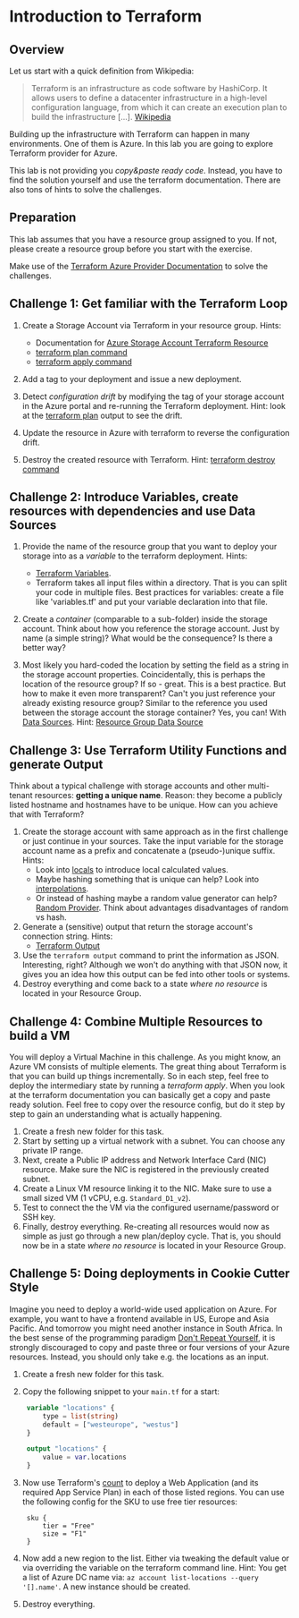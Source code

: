 # Introduction to Terraform

## Overview

Let us start with a quick definition from Wikipedia:

> Terraform is an infrastructure as code software by HashiCorp. It allows users to define a datacenter infrastructure in a high-level configuration language, from which it can create an execution plan to build the infrastructure [...]. [Wikipedia](https://en.wikipedia.org/wiki/Terraform_(software))

Building up the infrastructure with Terraform can happen in many environments. One of them is Azure. In this lab you are going to explore Terraform provider for Azure.

This lab is not providing you *copy&paste ready code*. Instead, you have to find the solution yourself and use the terraform documentation. There are also tons of hints to solve the challenges.

## Preparation

This lab assumes that you have a resource group assigned to you. If not, please create a resource group before you start with the exercise.

Make use of the [Terraform Azure Provider Documentation](https://www.terraform.io/docs/providers/azurerm/index.html) to solve the challenges.

## Challenge 1: Get familiar with the Terraform Loop

1. Create a Storage Account via Terraform in your resource group. Hints:
   - Documentation for [Azure Storage Account Terraform Resource](https://www.terraform.io/docs/providers/azurerm/r/storage_account.html)
   - [terraform plan command](https://www.terraform.io/docs/commands/plan.html)
   - [terraform apply command](https://www.terraform.io/docs/commands/apply.html)

1. Add a tag to your deployment and issue a new deployment.
1. Detect *configuration drift* by modifying the tag of your storage account in the Azure portal and re-running the Terraform deployment. Hint: look at the [terraform plan](https://www.terraform.io/docs/commands/plan.html) output to see the drift.
1. Update the resource in Azure with terraform to reverse the configuration drift.
1. Destroy the created resource with Terraform. Hint: [terraform destroy command](https://www.terraform.io/docs/commands/destroy.html)

## Challenge 2: Introduce Variables, create resources with dependencies and use Data Sources

1. Provide the name of the resource group that you want to deploy your storage into as a *variable* to the terraform deployment. Hints:
   - [Terraform Variables](https://www.terraform.io/docs/configuration/variables.html).
   - Terraform takes all input files within a directory. That is you can split your code in multiple files. Best practices for variables: create a file like 'variables.tf' and put your variable declaration into that file.

1. Create a *container* (comparable to a sub-folder) inside the storage account. Think about how you reference the storage account. Just by name (a simple string)? What would be the consequence? Is there a better way?

1. Most likely you hard-coded the location by setting the field as a string in the storage account properties. Coincidentally, this is perhaps the location of the resource group? If so - great. This is a best practice.
But how to make it even more transparent? Can't you just reference your already existing resource group? Similar to the reference you used between the storage account the storage container? Yes, you can! With [Data Sources](https://www.terraform.io/docs/configuration/data-sources.html). Hint: [Resource Group Data Source](https://www.terraform.io/docs/providers/azurerm/d/resource_group.html)

## Challenge 3: Use Terraform Utility Functions and generate Output

Think about a typical challenge with storage accounts and other multi-tenant resources: **getting a unique name**. Reason: they become a publicly listed hostname and hostnames have to be unique. How can you achieve that with Terraform?

1. Create the storage account with same approach as in the first challenge or just continue in your sources. Take the input variable for the storage account name as a prefix and concatenate a (pseudo-)unique suffix. Hints:
   - Look into [locals](https://www.terraform.io/docs/configuration/locals.html) to introduce local calculated values.
   - Maybe hashing something that is unique can help? Look into [interpolations](https://www.terraform.io/docs/configuration/interpolation.html).
   - Or instead of hashing maybe a random value generator can help? [Random Provider](https://www.terraform.io/docs/providers/random/index.html). Think about advantages disadvantages of random vs hash.
1. Generate a (sensitive) output that return the storage account's connection string. Hints:
   - [Terraform Output](https://www.terraform.io/docs/configuration/outputs.html)
1. Use the `terraform output` command to print the information as JSON. Interesting, right? Although we won't do anything with that JSON now, it gives you an idea how this output can be fed into other tools or systems.
1. Destroy everything and come back to a state *where no resource* is located in your Resource Group.

## Challenge 4: Combine Multiple Resources to build a VM

You will deploy a Virtual Machine in this challenge. As you might know, an Azure VM consists of multiple elements. The great thing about Terraform is that you can build up things incrementally. So in each step, feel free to deploy the intermediary state by running a *terraform apply*. When you look at the terraform documentation you can basically get a copy and paste ready solution. Feel free to copy over the resource config, but do it step by step to gain an understanding what is actually happening.

1. Create a fresh new folder for this task.
1. Start by setting up a virtual network with a subnet. You can choose any private IP range.
1. Next, create a Public IP address and Network Interface Card (NIC) resource. Make sure the NIC is registered in the previously created subnet.
1. Create a Linux VM resource linking it to the NIC. Make sure to use a small sized VM (1 vCPU, e.g. `Standard_D1_v2`).
1. Test to connect the the VM via the configured username/password or SSH key.
1. Finally, destroy everything. Re-creating all resources would now as simple as just go through a new plan/deploy cycle. That is, you should now be in a state *where no resource* is located in your Resource Group.

## Challenge 5: Doing deployments in Cookie Cutter Style

Imagine you need to deploy a world-wide used application on Azure. For example, you want to have a frontend available in US, Europe and Asia Pacific. And tomorrow you might need another instance in South Africa. In the best sense of the programming paradigm [Don't Repeat Yourself](https://en.wikipedia.org/wiki/Don%27t_repeat_yourself), it is strongly discouraged to copy and paste three or four versions of your Azure resources. Instead, you should only take e.g. the locations as an input.

1. Create a fresh new folder for this task.
1. Copy the following snippet to your `main.tf` for a start:

   ```tf
    variable "locations" {
        type = list(string)
        default = ["westeurope", "westus"]
    }

    output "locations" {
        value = var.locations
    }
   ```

1. Now use Terraform's [count](https://www.terraform.io/docs/configuration/interpolation.html) to deploy a Web Application (and its required App Service Plan) in each of those listed regions. You can use the following config for the SKU to use free tier resources:

   ```hcl
    sku {
        tier = "Free"
        size = "F1"
    }
   ```

1. Now add a new region to the list. Either via tweaking the default value or via overriding the variable on the terraform command line. Hint: You get a list of Azure DC name via: `az account list-locations --query '[].name'`. A new instance should be created.

1. Destroy everything.
